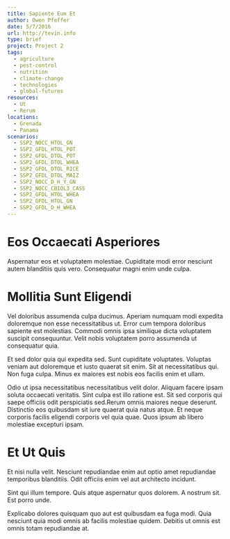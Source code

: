 ```yaml
---
title: Sapiente Eum Et
author: Owen Pfeffer
date: 5/7/2016
url: http://tevin.info
type: brief
project: Project 2
tags:
  - agriculture
  - pest-control
  - nutrition
  - climate-change
  - technologies
  - global-futures
resources:
  - Ut
  - Rerum
locations:
  - Grenada
  - Panama
scenarios:
  - SSP2_NOCC_HTOL_GN
  - SSP2_GFDL_HTOL_POT
  - SSP2_GFDL_DTOL_POT
  - SSP2_GFDL_DTOL_WHEA
  - SSP2_GFDL_DTOL_RICE
  - SSP2_GFDL_DTOL_MAIZ
  - SSP2_NOCC_D_H_Y_GN
  - SSP2_NOCC_CBIOL3_CASS
  - SSP2_GFDL_HTOL_WHEA
  - SSP2_GFDL_HTOL_GN
  - SSP2_GFDL_D_H_WHEA
---
```


# Eos Occaecati Asperiores
Aspernatur eos et voluptatem molestiae. Cupiditate modi error nesciunt autem blanditiis quis vero. Consequatur magni enim unde culpa.

# Mollitia Sunt Eligendi
Vel doloribus assumenda culpa ducimus. Aperiam numquam modi expedita doloremque non esse necessitatibus ut. Error cum tempora doloribus sapiente est molestias. Commodi omnis ipsa similique dicta voluptatem suscipit consequuntur. Velit nobis voluptatem porro assumenda ut consequatur quia.
 Et sed dolor quia qui expedita sed. Sunt cupiditate voluptates. Voluptas veniam aut doloremque et iusto quaerat sit enim. Sit at necessitatibus qui. Non fuga culpa. Minus ex maiores est nobis eos facilis enim et ullam.
 Odio ut ipsa necessitatibus necessitatibus velit dolor. Aliquam facere ipsam soluta occaecati veritatis. Sint culpa est illo ratione est. Sit sed corporis qui saepe officiis odit perspiciatis sed.Rerum omnis maiores neque deserunt. Distinctio eos quibusdam sit iure quaerat quia natus atque. Et neque corporis facilis eligendi corporis vel quia quae. Quos ipsum ab libero molestiae excepturi ipsam.

# Et Ut Quis
Et nisi nulla velit. Nesciunt repudiandae enim aut optio amet repudiandae temporibus blanditiis. Odit officiis enim vel aut architecto incidunt.
 Sint qui illum tempore. Quis atque aspernatur quos dolorem. A nostrum sit. Est porro unde.
 Explicabo dolores quisquam quo aut est quibusdam ea fuga modi. Quia nesciunt quia modi omnis ab facilis molestiae quidem. Debitis ut omnis est omnis totam repudiandae at.
